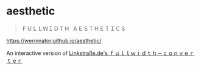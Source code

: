 # aesthetic

> ＦＵＬＬＷＩＤＴＨ  ＡＥＳＴＨＥＴＩＣＳ

https://werninator.github.io/aesthetic/

An interactive version of [Linkstraße.de's ｆｕｌｌｗｉｄｔｈ－ｃｏｎｖｅｒｔｅｒ](http://www.linkstrasse.de/en/%EF%BD%86%EF%BD%95%EF%BD%8C%EF%BD%8C%EF%BD%97%EF%BD%89%EF%BD%84%EF%BD%94%EF%BD%88%EF%BC%8D%EF%BD%83%EF%BD%8F%EF%BD%8E%EF%BD%96%EF%BD%85%EF%BD%92%EF%BD%94%EF%BD%85%EF%BD%92)
